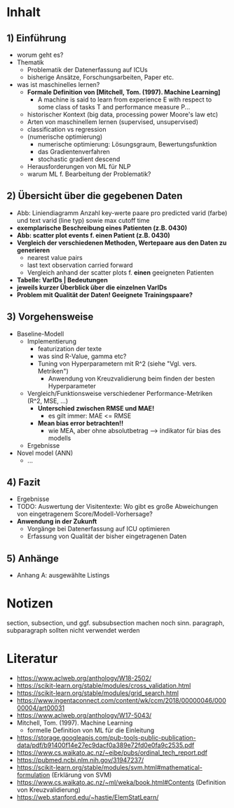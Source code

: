 Inhalt
===

## 1) Einführung
  * worum geht es?
  * Thematik
    * Problematik der Datenerfassung auf ICUs
    * bisherige Ansätze, Forschungsarbeiten, Paper etc.
  * was ist maschinelles lernen?
    * **Formale Definition von [Mitchell, Tom. (1997). Machine Learning]**
      * A machine is said to learn from experience E with respect to some class of tasks T and performance measure P...
    * historischer Kontext (big data, processing power Moore's law etc)
    * Arten von maschinellem lernen (supervised, unsupervised)
    * classification vs regression
    * (numerische optimierung)
      * numerische optimierung: Lösungsgraum, Bewertungsfunktion
      * das Gradientenverfahren
      * stochastic gradient descend
    * Herausforderungen von ML für NLP
    * warum ML f. Bearbeitung der Problematik?

## 2) Übersicht über die gegebenen Daten
  * Abb: Liniendiagramm Anzahl key-werte paare pro predicted varid (farbe) und text varid (line typ) sowie max cutoff time
  * **exemplarische Beschreibung eines Patienten (z.B. 0430)**
  * **Abb: scatter plot events f. einen Patient (z.B. 0430)**
  * **Vergleich der verschiedenen Methoden, Wertepaare aus den Daten zu generieren**
    * nearest value pairs
    * last text observation carried forward
    * Vergleich anhand der scatter plots f. **einen** geeigneten Patienten
  * **Tabelle: VarIDs | Bedeutungen**
  * **jeweils kurzer Überblick über die einzelnen VarIDs**
  * **Problem mit Qualität der Daten! Geeignete Trainingspaare?**

## 3) Vorgehensweise
  * Baseline-Modell
    * Implementierung
      * featurization der texte
      * was sind R-Value, gamma etc?
      * Tuning von Hyperparametern mit R^2 (siehe "Vgl. vers. Metriken")
        * Anwendung von Kreuzvalidierung beim finden der besten Hyperparameter
    * Vergleich/Funktionsweise verschiedener Performance-Metriken (R^2, MSE, ...)
      * **Unterschied zwischen RMSE und MAE!**
        * es gilt immer: MAE <= RMSE
      * **Mean bias error betrachten!!**
        * wie MEA, aber ohne absolutbetrag --> indikator für bias des modells
    * Ergebnisse
  * Novel model (ANN)
    * ...

## 4) Fazit
  * Ergebnisse
  * TODO: Auswertung der Visitentexte: Wo gibt es große Abweichungen von eingetragenem Score/Modell-Vorhersage?
  * **Anwendung in der Zukunft**
    * Vorgänge bei Datenerfassung auf ICU optimieren
    * Erfassung von Qualität der bisher eingetragenen Daten

## 5) Anhänge
  * Anhang A: ausgewählte Listings


Notizen
===
section, subsection, und ggf. subsubsection machen noch sinn. 
paragraph, subparagraph sollten nicht verwendet werden

Literatur
===
* https://www.aclweb.org/anthology/W18-2502/
* https://scikit-learn.org/stable/modules/cross_validation.html
* https://scikit-learn.org/stable/modules/grid_search.html
* https://www.ingentaconnect.com/content/wk/ccm/2018/00000046/00000004/art00031
* https://www.aclweb.org/anthology/W17-5043/
* Mitchell, Tom. (1997). Machine Learning
  * formelle Definition von ML für die Einleitung
* https://storage.googleapis.com/pub-tools-public-publication-data/pdf/b91400f14e27ec9dacf0a389e72fd0e0fa9c2535.pdf
* https://www.cs.waikato.ac.nz/~eibe/pubs/ordinal_tech_report.pdf
* https://pubmed.ncbi.nlm.nih.gov/31947237/
* https://scikit-learn.org/stable/modules/svm.html#mathematical-formulation (Erklärung von SVM)
* https://www.cs.waikato.ac.nz/~ml/weka/book.html#Contents (Definition von Kreuzvalidierung)
* https://web.stanford.edu/~hastie/ElemStatLearn/